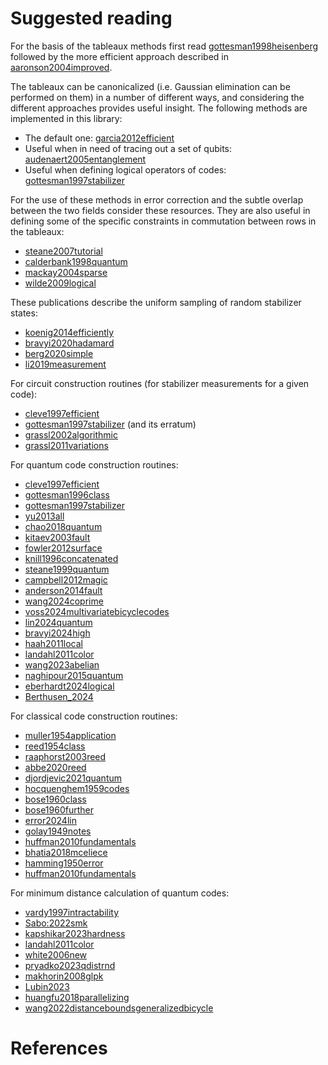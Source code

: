 # Suggested reading

For the basis of the tableaux methods first read [gottesman1998heisenberg](@cite) followed by the more efficient approach described in [aaronson2004improved](@cite).

The tableaux can be canonicalized (i.e. Gaussian elimination can be performed on them) in a number of different ways, and considering the different approaches provides useful insight. The following methods are implemented in this library:

- The default one: [garcia2012efficient](@cite)
- Useful when in need of tracing out a set of qubits: [audenaert2005entanglement](@cite)
- Useful when defining logical operators of codes: [gottesman1997stabilizer](@cite)

For the use of these methods in error correction and the subtle overlap between the two fields consider these resources. They are also useful in defining some of the specific constraints in commutation between rows in the tableaux:

- [steane2007tutorial](@cite)
- [calderbank1998quantum](@cite)
- [mackay2004sparse](@cite)
- [wilde2009logical](@cite)

These publications describe the uniform sampling of random stabilizer states:

- [koenig2014efficiently](@cite)
- [bravyi2020hadamard](@cite)
- [berg2020simple](@cite)
- [li2019measurement](@cite)

For circuit construction routines (for stabilizer measurements for a given code):
- [cleve1997efficient](@cite)
- [gottesman1997stabilizer](@cite) (and its erratum)
- [grassl2002algorithmic](@cite)
- [grassl2011variations](@cite)

For quantum code construction routines:
- [cleve1997efficient](@cite)
- [gottesman1996class](@cite)
- [gottesman1997stabilizer](@cite)
- [yu2013all](@cite)
- [chao2018quantum](@cite)
- [kitaev2003fault](@cite)
- [fowler2012surface](@cite)
- [knill1996concatenated](@cite)
- [steane1999quantum](@cite)
- [campbell2012magic](@cite)
- [anderson2014fault](@cite)
- [wang2024coprime](@cite)
- [voss2024multivariatebicyclecodes](@cite)
- [lin2024quantum](@cite)
- [bravyi2024high](@cite)
- [haah2011local](@cite)
- [landahl2011color](@cite)
- [wang2023abelian](@cite)
- [naghipour2015quantum](@cite)
- [eberhardt2024logical](@cite)
- [Berthusen_2024](@cite)

For classical code construction routines:
- [muller1954application](@cite)
- [reed1954class](@cite)
- [raaphorst2003reed](@cite)
- [abbe2020reed](@cite)
- [djordjevic2021quantum](@cite)
- [hocquenghem1959codes](@cite)
- [bose1960class](@cite)
- [bose1960further](@cite)
- [error2024lin](@cite)
- [golay1949notes](@cite)
- [huffman2010fundamentals](@cite)
- [bhatia2018mceliece](@cite)
- [hamming1950error](@cite)
- [huffman2010fundamentals](@cite)

For minimum distance calculation of quantum codes:
- [vardy1997intractability](@cite)
- [Sabo:2022smk](@cite)
- [kapshikar2023hardness](@cite)
- [landahl2011color](@cite)
- [white2006new](@cite)
- [pryadko2023qdistrnd](@cite)
- [makhorin2008glpk](@cite)
- [Lubin2023](@cite)
- [huangfu2018parallelizing](@cite)
- [wang2022distanceboundsgeneralizedbicycle](@cite)

# References

```@bibliography
```